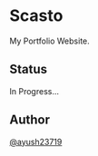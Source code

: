 # Scasto

My Portfolio Website.

## Status

In Progress...

## Author

[@ayush23719](https://github.com/ayush23719)
